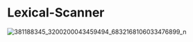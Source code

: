 # Lexical-Scanner

![381188345_3200200043459494_6832168106033476899_n](https://github.com/chryzanths/Lexical-Scanner/assets/104879763/715d87e0-2a01-4499-914f-be7311619d6f)
